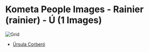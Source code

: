 # Kometa People Images - Rainier (rainier) - Ú (1 Images)
![Grid](grid.jpg)

* [Úrsula Corberó](https://raw.githubusercontent.com/Kometa-Team/People-Images-rainier/master/Ú/Images/%C3%9Arsula%20Corber%C3%B3.jpg)